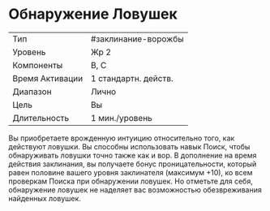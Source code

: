 
# Обнаружение Ловушек

|                 |                      |
| --------------- | -------------------- |
| Тип             | #заклинание-ворожбы               |
| Уровень         | Жр 2                 |
| Компоненты      | В, С                 |
| Время Активации | 1 стандартн. действ. |
| Диапазон        | Лично                |
| Цель            | Вы                   |
| Длительность    | 1 мин./уровень       |

Вы приобретаете врожденную интуицию относительно того, как действуют  ловушки. Вы способны использовать  навык Поиск, чтобы обнаруживать ловушки точно также как и вор. В дополнение на время действия заклинания,  вы получаете бонус проницательности,  который равен половине вашего уровня  заклинателя (максимум +10), ко всем  проверкам Поиска при обнаружении  ловушек.  Но отметьте для себя, обнаружение  ловушек не наделяет вас возможностью  обезвреживания найденных ловушек.